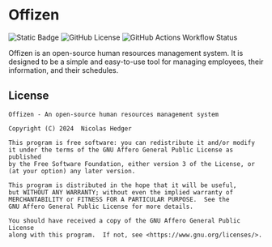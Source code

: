 # Offizen

![Static Badge](https://img.shields.io/badge/swiss%20made-ff0000?style=flat&logo=data%3Aimage%2Fsvg%2Bxml%3Bbase64%2CPD94bWwgdmVyc2lvbj0iMS4wIiBlbmNvZGluZz0idXRmLTgiPz4KPHN2ZyB2aWV3Qm94PSIwIDAgMzIgMzIiIHdpZHRoPSIzMnB4IiBoZWlnaHQ9IjMycHgiIHhtbG5zPSJodHRwOi8vd3d3LnczLm9yZy8yMDAwL3N2ZyI%2BCiAgPHBhdGggZD0ibTEzIDZoNnY3aDd2NmgtN3Y3aC02di03aC03di02aDd6IiBmaWxsPSIjZmZmIi8%2BCjwvc3ZnPg%3D%3D&labelColor=ff0000&color=27272a)
![GitHub License](https://img.shields.io/github/license/offizen/offizen?labelColor=%2327272a&color=blue)
![GitHub Actions Workflow Status](https://img.shields.io/github/actions/workflow/status/offizen/offizen/integrate-backend.yaml?style=flat&labelColor=27272a&label=Integrate%20(backend))

Offizen is an open-source human resources management system. It is designed to be a simple and easy-to-use tool for managing employees, their information, and their schedules.

## License

```plaintext
Offizen - An open-source human resources management system

Copyright (C) 2024  Nicolas Hedger

This program is free software: you can redistribute it and/or modify
it under the terms of the GNU Affero General Public License as published
by the Free Software Foundation, either version 3 of the License, or
(at your option) any later version.

This program is distributed in the hope that it will be useful,
but WITHOUT ANY WARRANTY; without even the implied warranty of
MERCHANTABILITY or FITNESS FOR A PARTICULAR PURPOSE.  See the
GNU Affero General Public License for more details.

You should have received a copy of the GNU Affero General Public License
along with this program.  If not, see <https://www.gnu.org/licenses/>.
```